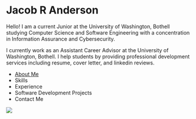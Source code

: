 # Jacob R Anderson
Hello! I am a current Junior at the University of Washington, Bothell studying Computer Science and Software Engineering with a concentration in Information Assurance and Cybersecurity.

I currently work as an Assistant Career Advisor at the University of Washington, Bothell. I help students by providing professional development services including resume, cover letter, and linkedin reviews.

<ul>
  <li><a href="jacobranderson.com/about">About Me</a></li>
  <li>Skills</li>
  <li>Experience</li>
  <li>Software Development Projects</li>
  <li>Contact Me</li>
</ul>

<image src="W-Logo_Purple_RGB.png" class="center" style="display: block;margin-left: auto;margin-right: auto;"/>
